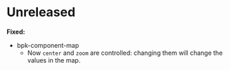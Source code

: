 # Unreleased

**Fixed:**

- bpk-component-map
  - Now `center` and `zoom` are controlled: changing them will change the values in the map.
